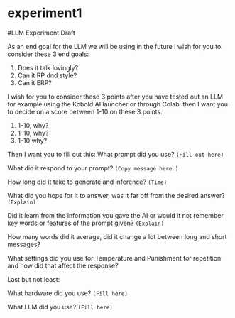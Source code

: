 # experiment1
#LLM Experiment Draft

As an end goal for the LLM we will be using in the future I wish for you to consider these 3 end goals:

1. Does it talk lovingly?
2. Can it RP dnd style?
3. Can it ERP?

I wish for you to consider these 3 points after you have tested out an LLM for example using the Kobold AI launcher or through Colab. then I want you to decide on a score between 1-10 on these 3 points.

1. 1-10, why?
2. 1-10, why?
3. 1-10 why?

Then I want you to fill out this:
What prompt did you use? 
```(Fill out here)```

What did it respond to your prompt? 
```(Copy message here.)```

How long did it take to generate and inference?
```(Time)```

What did you hope for it to answer, was it far off from the desired answer? 
```(Explain)```

Did it learn from the information you gave the AI or would it not remember key words or features of the prompt given? 
```(Explain)```

How many words did it average, did it change a lot between long and short messages?

What settings did you use for Temperature and Punishment for repetition and how did that affect the response?


Last but not least:

What hardware did you use?  ```(Fill here)```

What LLM did you use? ```(Fill here)```
